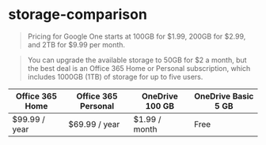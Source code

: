 # storage-comparison

> Pricing for Google One starts at 100GB for $1.99, 200GB for $2.99, 
and 2TB for $9.99 per month.

> You can upgrade the available storage to 50GB for $2 a month, 
but the best deal is an Office 365 Home or Personal subscription, 
which includes 1000GB (1TB) of storage for up to five users.

| Office 365 Home | Office 365 Personal | OneDrive 100 GB | OneDrive Basic 5 GB |
| --- | --- | --- | --- |
| $99.99 / year | $69.99 / year | $1.99 / month | Free | 
